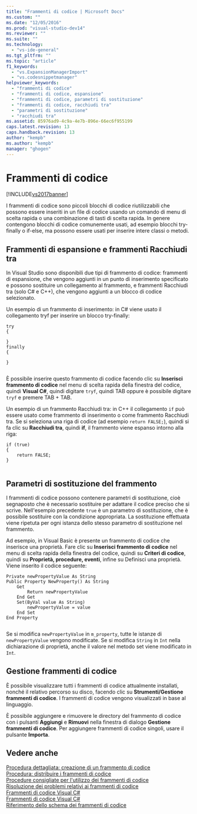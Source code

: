 ```yaml
---
title: "Frammenti di codice | Microsoft Docs"
ms.custom: ""
ms.date: "12/05/2016"
ms.prod: "visual-studio-dev14"
ms.reviewer: ""
ms.suite: ""
ms.technology: 
  - "vs-ide-general"
ms.tgt_pltfrm: ""
ms.topic: "article"
f1_keywords: 
  - "vs.ExpansionManagerImport"
  - "vs.codesnippetmanager"
helpviewer_keywords: 
  - "frammenti di codice"
  - "frammenti di codice, espansione"
  - "frammenti di codice, parametri di sostituzione"
  - "frammenti di codice, racchiudi tra"
  - "parametri di sostituzione"
  - "racchiudi tra"
ms.assetid: 85976ad9-4c9a-4e7b-896e-66ec6f955199
caps.latest.revision: 13
caps.handback.revision: 13
author: "kempb"
ms.author: "kempb"
manager: "ghogen"
---
```

# Frammenti di codice
[!INCLUDE[vs2017banner](../code-quality/includes/vs2017banner.md)]

I frammenti di codice sono piccoli blocchi di codice riutilizzabili che possono essere inseriti in un file di codice usando un comando di menu di scelta rapida o una combinazione di tasti di scelta rapida.  In genere contengono blocchi di codice comunemente usati, ad esempio blocchi try\-finally o if\-else, ma possono essere usati per inserire intere classi o metodi.  
  
## Frammenti di espansione e frammenti Racchiudi tra  
 In Visual Studio sono disponibili due tipi di frammento di codice: frammenti di espansione, che vengono aggiunti in un punto di inserimento specificato e possono sostituire un collegamento al frammento, e frammenti Racchiudi tra \(solo C\# e C\+\+\), che vengono aggiunti a un blocco di codice selezionato.  
  
 Un esempio di un frammento di inserimento: in C\# viene usato il collegamento tryf per inserire un blocco try\-finally:  
  
```  
try  
{  
  
}  
finally  
{  
  
}  
  
```  
  
 È possibile inserire questo frammento di codice facendo clic su **Inserisci frammento di codice** nel menu di scelta rapida della finestra del codice, quindi **Visual C\#**, quindi digitare `tryf`, quindi TAB oppure è possibile digitare `tryf` e premere TAB \+ TAB.  
  
 Un esempio di un frammento Racchiudi tra: in C\+\+ il collegamento `if` può essere usato come frammento di inserimento o come frammento Racchiudi tra.  Se si seleziona una riga di codice \(ad esempio `return FALSE;`\), quindi si fa clic su **Racchiudi tra**, quindi **if**, il frammento viene espanso intorno alla riga:  
  
```  
if (true)  
{  
    return FALSE;  
}  
  
```  
  
## Parametri di sostituzione del frammento  
 I frammenti di codice possono contenere parametri di sostituzione, cioè segnaposto che è necessario sostituire per adattare il codice preciso che si scrive.  Nell'esempio precedente `true` è un parametro di sostituzione, che è possibile sostituire con la condizione appropriata.  La sostituzione effettuata viene ripetuta per ogni istanza dello stesso parametro di sostituzione nel frammento.  
  
 Ad esempio, in Visual Basic è presente un frammento di codice che inserisce una proprietà.  Fare clic su **Inserisci frammento di codice** nel menu di scelta rapida della finestra del codice, quindi su **Criteri di codice**, quindi su **Proprietà, procedure, eventi**, infine su Definisci una proprietà.  Viene inserito il codice seguente:  
  
```  
Private newPropertyValue As String  
Public Property NewProperty() As String  
    Get  
        Return newPropertyValue  
    End Get  
    Set(ByVal value As String)  
        newPropertyValue = value  
    End Set  
End Property  
  
```  
  
 Se si modifica `newPropertyValue` in `m_property`, tutte le istanze di `newPropertyValue` vengono modificate.  Se si modifica `String` in `Int` nella dichiarazione di proprietà, anche il valore nel metodo set viene modificato in `Int`.  
  
## Gestione frammenti di codice  
 È possibile visualizzare tutti i frammenti di codice attualmente installati, nonché il relativo percorso su disco, facendo clic su **Strumenti\/Gestione frammenti di codice**.  I frammenti di codice vengono visualizzati in base al linguaggio.  
  
 È possibile aggiungere e rimuovere le directory del frammento di codice con i pulsanti **Aggiungi** e **Rimuovi** nella finestra di dialogo **Gestione frammenti di codice**.  Per aggiungere frammenti di codice singoli, usare il pulsante **Importa**.  
  
## Vedere anche  
 [Procedura dettagliata: creazione di un frammento di codice](../ide/walkthrough-creating-a-code-snippet.md)   
 [Procedura: distribuire i frammenti di codice](../ide/how-to-distribute-code-snippets.md)   
 [Procedure consigliate per l'utilizzo dei frammenti di codice](../ide/best-practices-for-using-code-snippets.md)   
 [Risoluzione dei problemi relativi ai frammenti di codice](../ide/troubleshooting-snippets.md)   
 [Frammenti di codice Visual C\#](../ide/visual-csharp-code-snippets.md)   
 [Frammenti di codice Visual C\#](../ide/visual-cpp-code-snippets.md)   
 [Riferimento dello schema dei frammenti di codice](../ide/code-snippets-schema-reference.md)